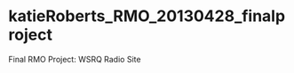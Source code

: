 katieRoberts_RMO_20130428_finalproject
======================================

Final RMO Project: WSRQ Radio Site
